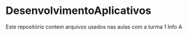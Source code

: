 # DesenvolvimentoAplicativos
Este repositório contem arquivos usados nas aulas com a turma 1 Info A
